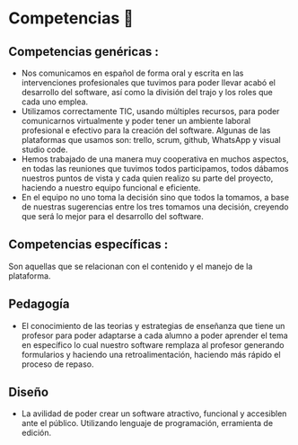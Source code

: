 # Competencias 🥇

## Competencias genéricas :
* Nos comunicamos en español de forma oral y escrita en las intervenciones profesionales que tuvimos para poder llevar acabó el desarrollo del software, así como la división del trajo y los roles que cada uno emplea. 
* Utilizamos correctamente TIC, usando múltiples recursos, para poder comunicarnos virtualmente y poder tener un ambiente laboral profesional e efectivo para la creación del software. Algunas de las plataformas que usamos son: trello, scrum, github, WhatsApp y visual studio code. 
* Hemos trabajado de una manera muy cooperativa en muchos aspectos, en todas las reuniones que tuvimos todos participamos, todos dábamos nuestros puntos de vista y cada quien realizo su parte del proyecto, haciendo a nuestro equipo funcional e eficiente. 
* En el equipo no uno toma la decisión sino que todos la tomamos, a base de nuestras sugerencias entre los tres tomamos una decisión, creyendo que será lo mejor para el desarrollo del software. 


## Competencias específicas :

Son aquellas que se relacionan con el contenido y el manejo de la plataforma.

## Pedagogía

* El conocimiento de las teorias y estrategias de enseñanza que tiene un profesor para poder adaptarse a cada alumno a poder aprender el tema en específico lo cual nuestro software remplaza al profesor generando formularios y haciendo una retroalimentación, haciendo más rápido el proceso de repaso.

## Diseño

* La avilidad de poder crear un software atractivo, funcional y accesiblen ante el público. Utilizando lenguaje de programación, erramienta de edición.

